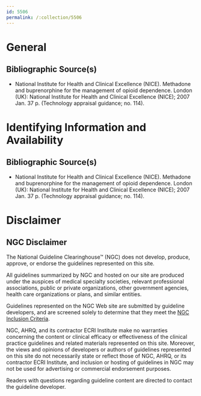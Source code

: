 ```yaml
---
id: 5506
permalink: /:collection/5506
---
```


# General

## Bibliographic Source(s)

- National Institute for Health and Clinical Excellence (NICE). Methadone and buprenorphine for the management of opioid dependence. London (UK): National Institute for Health and Clinical Excellence (NICE); 2007 Jan. 37 p. (Technology appraisal guidance; no. 114).

# Identifying Information and Availability

## Bibliographic Source(s)

- National Institute for Health and Clinical Excellence (NICE). Methadone and buprenorphine for the management of opioid dependence. London (UK): National Institute for Health and Clinical Excellence (NICE); 2007 Jan. 37 p. (Technology appraisal guidance; no. 114).

# Disclaimer

## NGC Disclaimer

The National Guideline Clearinghouse™ (NGC) does not develop, produce, approve, or endorse the guidelines represented on this site.

All guidelines summarized by NGC and hosted on our site are produced under the auspices of medical specialty societies, relevant professional associations, public or private organizations, other government agencies, health care organizations or plans, and similar entities.

Guidelines represented on the NGC Web site are submitted by guideline developers, and are screened solely to determine that they meet the [NGC Inclusion Criteria](/help-and-about/summaries/inclusion-criteria).

NGC, AHRQ, and its contractor ECRI Institute make no warranties concerning the content or clinical efficacy or effectiveness of the clinical practice guidelines and related materials represented on this site. Moreover, the views and opinions of developers or authors of guidelines represented on this site do not necessarily state or reflect those of NGC, AHRQ, or its contractor ECRI Institute, and inclusion or hosting of guidelines in NGC may not be used for advertising or commercial endorsement purposes.

Readers with questions regarding guideline content are directed to contact the guideline developer.

